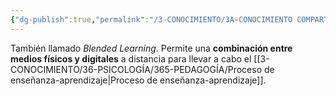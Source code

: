 ```yaml
---
{"dg-publish":true,"permalink":"/3-CONOCIMIENTO/3A-CONOCIMIENTO COMPARTIDO/B-learning/"}
---
```


También llamado *Blended Learning*. Permite una **combinación entre medios físicos y digitales** a distancia para llevar a cabo el [[3-CONOCIMIENTO/36-PSICOLOGÍA/365-PEDAGOGÍA/Proceso de enseñanza-aprendizaje\|Proceso de enseñanza-aprendizaje]].